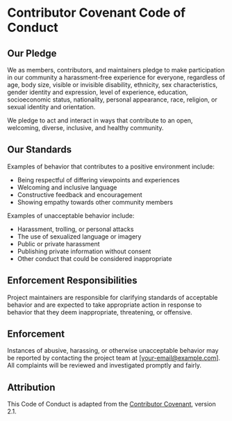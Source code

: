 # Contributor Covenant Code of Conduct

## Our Pledge
We as members, contributors, and maintainers pledge to make participation in our community a harassment-free experience for everyone, regardless of age, body size, visible or invisible disability, ethnicity, sex characteristics, gender identity and expression, level of experience, education, socioeconomic status, nationality, personal appearance, race, religion, or sexual identity and orientation.

We pledge to act and interact in ways that contribute to an open, welcoming, diverse, inclusive, and healthy community.

## Our Standards
Examples of behavior that contributes to a positive environment include:
- Being respectful of differing viewpoints and experiences
- Welcoming and inclusive language
- Constructive feedback and encouragement
- Showing empathy towards other community members

Examples of unacceptable behavior include:
- Harassment, trolling, or personal attacks
- The use of sexualized language or imagery
- Public or private harassment
- Publishing private information without consent
- Other conduct that could be considered inappropriate

## Enforcement Responsibilities
Project maintainers are responsible for clarifying standards of acceptable behavior and are expected to take appropriate action in response to behavior that they deem inappropriate, threatening, or offensive.

## Enforcement
Instances of abusive, harassing, or otherwise unacceptable behavior may be reported by contacting the project team at [your-email@example.com]. All complaints will be reviewed and investigated promptly and fairly.

## Attribution
This Code of Conduct is adapted from the [Contributor Covenant](https://www.contributor-covenant.org/), version 2.1.
